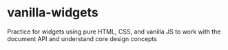 # vanilla-widgets
Practice for widgets using pure HTML, CSS, and vanilla JS to work with the document API and understand core design concepts
